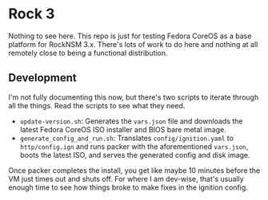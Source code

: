 # Rock 3

Nothing to see here. This repo is just for testing Fedora CoreOS as a
base platform for RockNSM 3.x. There's lots of work to do here and 
nothing at all remotely close to being a functional distribution.

## Development

I'm not fully documenting this now, but there's two scripts to iterate
through all the things. Read the scripts to see what they need.

- `update-version.sh`: Generates the `vars.json` file and downloads the
  latest Fedora CoreOS ISO installer and BIOS bare metal image.
- `generate_config_and_run.sh`: Translates `config/ignition.yaml` to
  `http/config.ign` and runs packer with the aforementioned `vars.json`,
  boots the latest ISO, and serves the generated config and disk image.

Once packer completes the install, you get like maybe 10 minutes before
the VM just times out and shuts off. For where I am dev-wise, that's usually
enough time to see how things broke to make fixes in the ignition config.
